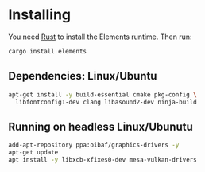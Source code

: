 # Installing

You need [Rust](https://www.rust-lang.org/) to install the Elements runtime. Then run:

```sh
cargo install elements
```

## Dependencies: Linux/Ubuntu

```sh
apt-get install -y build-essential cmake pkg-config \
  libfontconfig1-dev clang libasound2-dev ninja-build
```

## Running on headless Linux/Ubunutu

```sh
add-apt-repository ppa:oibaf/graphics-drivers -y
apt-get update
apt install -y libxcb-xfixes0-dev mesa-vulkan-drivers
```
